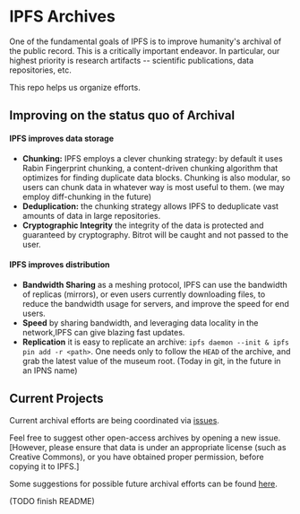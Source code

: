 # IPFS Archives

One of the fundamental goals of IPFS is to improve humanity's archival of the public record. This is a critically important endeavor. In particular, our highest priority is research artifacts -- scientific publications, data repositories, etc.

This repo helps us organize efforts.

## Improving on the status quo of Archival

#### IPFS improves data storage

- **Chunking:** IPFS employs a clever chunking strategy: by default it uses Rabin Fingerprint chunking, a content-driven chunking algorithm that optimizes for finding duplicate data blocks. Chunking is also modular, so users can chunk data in whatever way is most useful to them. (we may employ diff-chunking in the future)
- **Deduplication:** the chunking strategy allows IPFS to deduplicate vast amounts of data in large repositories.
- **Cryptographic Integrity** the integrity of the data is protected and guaranteed by cryptography. Bitrot will be caught and not passed to the
user.

#### IPFS improves distribution

- **Bandwidth Sharing** as a meshing protocol, IPFS can use the bandwidth of replicas (mirrors), or even users currently downloading files, to reduce the bandwidth usage for servers, and improve the speed for end users.
- **Speed** by sharing bandwidth, and leveraging data locality in the network,IPFS can give blazing fast updates.
- **Replication** it is easy to replicate an archive: `ipfs daemon --init & ipfs pin add -r <path>`. One needs only to follow the `HEAD` of the archive, and grab the latest value of the museum root. (Today in git, in the future in an IPNS name)

## Current Projects

Current archival efforts are being coordinated via [issues](https://github.com/ipfs/archives/issues).

Feel free to suggest other open-access archives by opening a new issue. [However, please ensure that data is under an appropriate license (such as Creative Commons), or you have obtained proper permission, before copying it to IPFS.] 

Some suggestions for possible future archival efforts can be found [here](https://github.com/ipfs/archives/wiki/Suggestions).

(TODO finish README)
